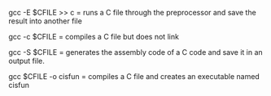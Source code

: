 gcc -E $CFILE >> c  = runs a C file through the preprocessor and save the result into another file

gcc -c $CFILE  = compiles a C file but does not link

gcc -S $CFILE  = generates the assembly code of a C code and save it in an output file.

gcc $CFILE -o cisfun = compiles a C file and creates an executable named cisfun


